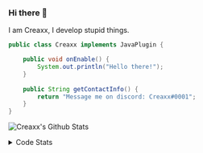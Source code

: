 ### Hi there 👋

I am Creaxx, I develop stupid things. 

```java
public class Creaxx implements JavaPlugin {

    public void onEnable() {
        System.out.println("Hello there!");
    }
    
    public String getContactInfo() {
        return "Message me on discord: Creaxx#0001";
    }
}
```
![Creaxx's Github Stats](https://github-readme-stats-creaxxogs-projects.vercel.app/api?username=CreaxxOG&show_icons=true&theme=dark&count_private=true)

<details>
  <summary>Code Stats</summary>

<!--START_SECTION:waka-->

```txt
Java              11 hrs 3 mins   ██████████████████████░░░   88.65 %
XML               36 mins         █▒░░░░░░░░░░░░░░░░░░░░░░░   04.92 %
YAML              15 mins         ▓░░░░░░░░░░░░░░░░░░░░░░░░   02.03 %
Kotlin            13 mins         ▒░░░░░░░░░░░░░░░░░░░░░░░░   01.86 %
GitIgnore file    12 mins         ▒░░░░░░░░░░░░░░░░░░░░░░░░   01.61 %
```

<!--END_SECTION:waka-->
</details>
